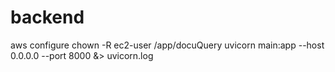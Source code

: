 # backend
aws configure
chown -R ec2-user /app/docuQuery
uvicorn main:app --host 0.0.0.0 --port 8000 &> uvicorn.log